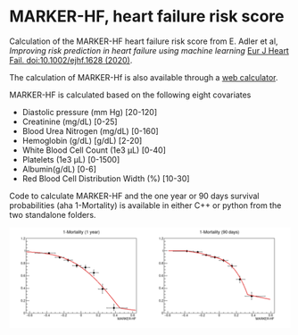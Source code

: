 # MARKER-HF, heart failure risk score

Calculation of the MARKER-HF heart failure risk score from E. Adler et al, *Improving risk prediction in heart failure using machine learning* [Eur J Heart Fail. doi:10.1002/ejhf.1628 (2020)](https://doi.org/10.1002/ejhf.1628).

The calculation of MARKER-Hf is also available through a [web calculator](https://marker-hf.ucsd.edu).

MARKER-HF is calculated based on the following eight covariates

- Diastolic pressure (mm Hg) [20-120]
- Creatinine (mg/dL) [0-25]
- Blood Urea Nitrogen (mg/dL) [0-160]
- Hemoglobin (g/dL) [g/dL) [2-20]
- White Blood Cell Count (1e3 μL) [0-40]
- Platelets (1e3 μL)  [0-1500]
- Albumin(g/dL) [0-6]
- Red Blood Cell Distribution Width (%) [10-30]

Code to calculate MARKER-HF and the one year or 90 days survival probabilities (aha 1-Mortality) is available in either C++ or python from the two standalone folders.

![](Mortalities.png)
